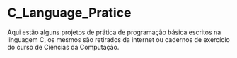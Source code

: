 # C_Language_Pratice

Aqui estão alguns projetos de prática de programação básica escritos na linguagem C, os mesmos são retirados da internet ou cadernos de exercício do curso
de Ciências da Computação.
